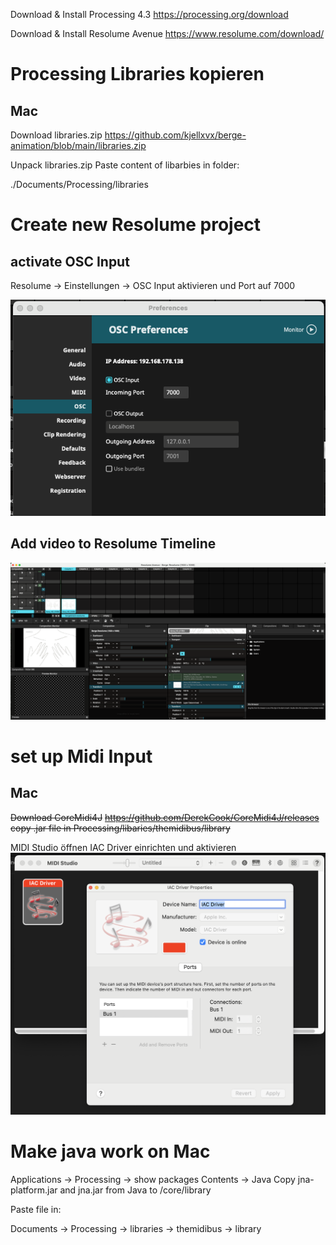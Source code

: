   
Download & Install Processing 4.3
https://processing.org/download

Download & Install Resolume Avenue
https://www.resolume.com/download/

# Processing Libraries kopieren
## Mac
Download libraries.zip
https://github.com/kjellxvx/berge-animation/blob/main/libraries.zip

Unpack libraries.zip
Paste content of libarbies in folder:

./Documents/Processing/libraries

# Create new Resolume project

## activate OSC Input 
Resolume -> Einstellungen -> OSC
Input aktivieren und Port auf 7000

![OSC Settings](./assets/OSC-setup.png)

## Add video to Resolume Timeline
![OSC Settings](./assets/resolume-timeline.png)


# set up Midi Input
## Mac
~~Download CoreMidi4J~~
~~https://github.com/DerekCook/CoreMidi4J/releases~~
~~copy .jar file in Processing/libaries/themidibus/library~~

MIDI Studio öffnen
IAC Driver einrichten und aktivieren
![MIDI Settings](./assets/midi-studio.png)



# Make java work on Mac
Applications -> Processing -> show packages
Contents -> Java
Copy jna-platform.jar and jna.jar from Java to /core/library




  

Paste file in:

Documents -> Processing -> libraries -> themidibus -> library
